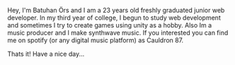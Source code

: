 Hey, I'm Batuhan Örs and I am a 23 years old freshly graduated junior web developer.
In my third year of college, I begun to study web development and sometimes I try to create games using unity as a hobby.
Also Im a music producer and I make synthwave music. If you interested you can find me on spotify (or any digital music platform) as Cauldron 87.

Thats it! Have a nice day...

<!---
batuhanors/batuhanors is a ✨ special ✨ repository because its `README.md` (this file) appears on your GitHub profile.
You can click the Preview link to take a look at your changes.
--->

